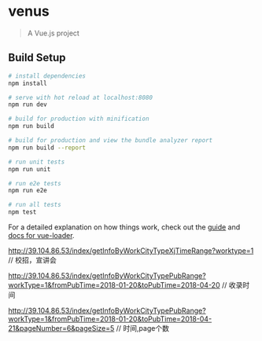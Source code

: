 # venus

> A Vue.js project

## Build Setup

``` bash
# install dependencies
npm install

# serve with hot reload at localhost:8080
npm run dev

# build for production with minification
npm run build

# build for production and view the bundle analyzer report
npm run build --report

# run unit tests
npm run unit

# run e2e tests
npm run e2e

# run all tests
npm test
```

For a detailed explanation on how things work, check out the [guide](http://vuejs-templates.github.io/webpack/) and [docs for vue-loader](http://vuejs.github.io/vue-loader).

http://39.104.86.53/index/getInfoByWorkCityTypeXjTimeRange?worktype=1 // 校招，宣讲会

http://39.104.86.53/index/getInfoByWorkCityTypePubRange?workType=1&fromPubTime=2018-01-20&toPubTime=2018-04-20 // 收录时间

http://39.104.86.53/index/getInfoByWorkCityTypePubRange?workType=1&fromPubTime=2018-01-20&toPubTime=2018-04-21&pageNumber=6&pageSize=5 // 时间,page个数
